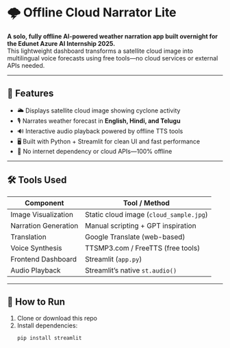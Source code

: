 # 🌩️ Offline Cloud Narrator Lite

**A solo, fully offline AI-powered weather narration app built overnight for the Edunet Azure AI Internship 2025.**  
This lightweight dashboard transforms a satellite cloud image into multilingual voice forecasts using free tools—no cloud services or external APIs needed.

---

## 🎯 Features

- 🌥️ Displays satellite cloud image showing cyclone activity
- 🎙️ Narrates weather forecast in **English, Hindi, and Telugu**
- 🔊 Interactive audio playback powered by offline TTS tools
- 🖥️ Built with Python + Streamlit for clean UI and fast performance
- 🚫 No internet dependency or cloud APIs—100% offline

---

## 🛠️ Tools Used

| Component           | Tool / Method                       |
|--------------------|-------------------------------------|
| Image Visualization | Static cloud image (`cloud_sample.jpg`) |
| Narration Generation | Manual scripting + GPT inspiration |
| Translation         | Google Translate (web-based)        |
| Voice Synthesis     | TTSMP3.com / FreeTTS (free tools)   |
| Frontend Dashboard  | Streamlit (`app.py`)                |
| Audio Playback      | Streamlit’s native `st.audio()`     |

---

## 🚀 How to Run

1. Clone or download this repo  
2. Install dependencies:
   ```bash
   pip install streamlit
